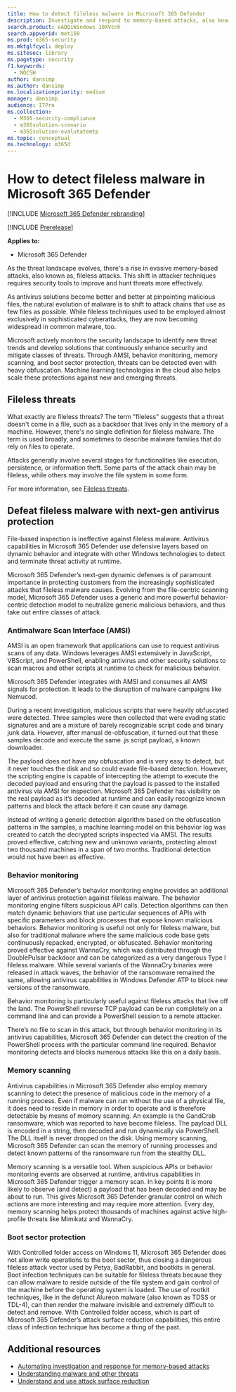 ```yaml
---
title: How to detect fileless malware in Microsoft 365 Defender
description: Investigate and respond to memory-based attacks, also known as fileless malware. 
search.product: eADQiWindows 10XVcnh
search.appverid: met150
ms.prod: m365-security
ms.mktglfcycl: deploy
ms.sitesec: library
ms.pagetype: security
f1.keywords: 
  - NOCSH
author: dansimp
ms.author: dansimp
ms.localizationpriority: medium
manager: dansimp
audience: ITPro
ms.collection: 
  - M365-security-compliance
  - m365solution-scenario
  - m365solution-evalutatemtp
ms.topic: conceptual
ms.technology: m365d
---
```


# How to detect fileless malware in Microsoft 365 Defender

[!INCLUDE [Microsoft 365 Defender rebranding](../includes/microsoft-defender.md)]

[!INCLUDE [Prerelease](../includes/prerelease.md)]

**Applies to:**

- Microsoft 365 Defender

As the threat landscape evolves, there's a rise in evasive memory-based attacks, also known as, fileless attacks. This shift in attacker techniques requires security tools to improve and hunt threats more effectively.

As antivirus solutions become better and better at pinpointing malicious files, the natural evolution of malware is to shift to attack chains that use as few files as possible. While fileless techniques used to be employed almost exclusively in sophisticated cyberattacks, they are now becoming widespread in common malware, too.

Microsoft actively monitors the security landscape to identify new threat trends and develop solutions that continuously enhance security and mitigate classes of threats. Through AMSI, behavior monitoring, memory scanning, and boot sector protection, threats can be detected even with heavy obfuscation. Machine learning technologies in the cloud also helps scale these protections against new and emerging threats.

## Fileless threats

What exactly are fileless threats? The term "fileless" suggests that a threat doesn't come in a file, such as a backdoor that lives only in the memory of a machine. However, there's no single definition for fileless malware. The term is used broadly, and sometimes to describe malware families that do rely on files to operate.

Attacks generally involve several stages for functionalities like execution, persistence, or information theft. Some parts of the attack chain may be fileless, while others may involve the file system in some form.

For more information, see [Fileless threats](/windows/security/threat-protection/intelligence/fileless-threats).

## Defeat fileless malware with next-gen antivirus protection

File-based inspection is ineffective against fileless malware. Antivirus capabilities in Microsoft 365 Defender use defensive layers based on dynamic behavior and integrate with other Windows technologies to detect and terminate threat activity at runtime.

Microsoft 365 Defender’s next-gen dynamic defenses is of paramount importance in protecting customers from the increasingly sophisticated attacks that fileless malware causes. Evolving from the file-centric scanning model, Microsoft 365 Defender uses a generic and more powerful behavior-centric detection model to neutralize generic malicious behaviors, and thus take out entire classes of attack.

### Antimalware Scan Interface (AMSI)

AMSI is an open framework that applications can use to request antivirus scans of any data. Windows leverages AMSI extensively in JavaScript, VBScript, and PowerShell, enabling antivirus and other security solutions to scan macros and other scripts at runtime to check for malicious behavior. 

Microsoft 365 Defender integrates with AMSI and consumes all AMSI signals for protection. It leads to the disruption of malware campaigns like Nemucod. 

During a recent investigation, malicious scripts that were heavily obfuscated were detected. Three samples were then collected that were evading static signatures and are a mixture of barely recognizable script code and binary junk data. However, after manual de-obfuscation, it turned out that these samples decode and execute the same .js script payload, a known downloader.

The payload does not have any obfuscation and is very easy to detect, but it never touches the disk and so could evade file-based detection. However, the scripting engine is capable of intercepting the attempt to execute the decoded payload and ensuring that the payload is passed to the installed antivirus via AMSI for inspection. Microsoft 365 Defender has visibility on the real payload as it’s decoded at runtime and can easily recognize known patterns and block the attack before it can cause any damage.

Instead of writing a generic detection algorithm based on the obfuscation patterns in the samples, a machine learning model on this behavior log was created to catch the decrypted scripts inspected via AMSI. The results proved effective, catching new and unknown variants, protecting almost two thousand machines in a span of two months. Traditional detection would not have been as effective.

### Behavior monitoring

Microsoft 365 Defender’s behavior monitoring engine provides an additional layer of antivirus protection against fileless malware. The behavior monitoring engine filters suspicious API calls. Detection algorithms can then match dynamic behaviors that use particular sequences of APIs with specific parameters and block processes that expose known malicious behaviors. Behavior monitoring is useful not only for fileless malware, but also for traditional malware where the same malicious code base gets continuously repacked, encrypted, or obfuscated. Behavior monitoring proved effective against WannaCry, which was distributed through the DoublePulsar backdoor and can be categorized as a very dangerous Type I fileless malware. While several variants of the WannaCry binaries were released in attack waves, the behavior of the ransomware remained the same, allowing antivirus capabilities in Windows Defender ATP to block new versions of the ransomware.

Behavior monitoring is particularly useful against fileless attacks that live off the land. The PowerShell reverse TCP payload can be run completely on a command line and can provide a PowerShell session to a remote attacker.

There’s no file to scan in this attack, but through behavior monitoring in its antivirus capabilities, Microsoft 365 Defender can detect the creation of the PowerShell process with the particular command line required. Behavior monitoring detects and blocks numerous attacks like this on a daily basis.

### Memory scanning

Antivirus capabilities in Microsoft 365 Defender also employ memory scanning to detect the presence of malicious code in the memory of a running process. Even if malware can run without the use of a physical file, it does need to reside in memory in order to operate and is therefore detectable by means of memory scanning. An example is the GandCrab ransomware, which was reported to have become fileless. The payload DLL is encoded in a string, then decoded and run dynamically via PowerShell. The DLL itself is never dropped on the disk. Using memory scanning, Microsoft 365 Defender can scan the memory of running processes and detect known patterns of the ransomware run from the stealthy DLL.

Memory scanning is a versatile tool. When suspicious APIs or behavior monitoring events are observed at runtime, antivirus capabilities in Microsoft 365 Defender trigger a memory scan. In key points it is more likely to observe (and detect) a payload that has been decoded and may be about to run. This gives Microsoft 365 Defender granular control on which actions are more interesting and may require more attention. Every day, memory scanning helps protect thousands of machines against active high-profile threats like Mimikatz and WannaCry.

### Boot sector protection

With Controlled folder access on Windows 11, Microsoft 365 Defender does not allow write operations to the boot sector, thus closing a dangerous fileless attack vector used by Petya, BadRabbit, and bootkits in general. Boot infection techniques can be suitable for fileless threats because they can allow malware to reside outside of the file system and gain control of the machine before the operating system is loaded. The use of rootkit techniques, like in the defunct Alureon malware (also known as TDSS or TDL-4), can then render the malware invisible and extremely difficult to detect and remove. With Controlled folder access, which is part of Microsoft 365 Defender’s attack surface reduction capabilities, this entire class of infection technique has become a thing of the past.

## Additional resources

- [Automating investigation and response for memory-based attacks](https://techcommunity.microsoft.com/t5/microsoft-defender-for-endpoint/automating-investigation-and-response-for-memory-based-attacks/ba-p/276354)
- [Understanding malware and other threats](/windows/security/threat-protection/intelligence/understanding-malware)
- [Understand and use attack surface reduction](../../defender-endpoint/overview-attack-surface-reduction.md)